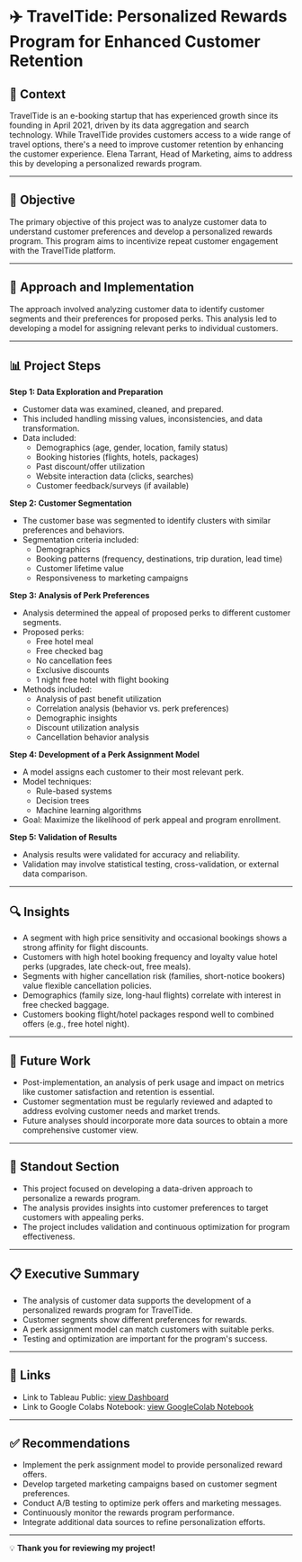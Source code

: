 # ✈️ **TravelTide: Personalized Rewards Program for Enhanced Customer Retention**

## 📄 Context
TravelTide is an e-booking startup that has experienced growth since its founding in April 2021, driven by its data aggregation and search technology. While TravelTide provides customers access to a wide range of travel options, there's a need to improve customer retention by enhancing the customer experience. Elena Tarrant, Head of Marketing, aims to address this by developing a personalized rewards program.

---

## 🎯 Objective
The primary objective of this project was to analyze customer data to understand customer preferences and develop a personalized rewards program. This program aims to incentivize repeat customer engagement with the TravelTide platform.

---

## 🚀 Approach and Implementation
The approach involved analyzing customer data to identify customer segments and their preferences for proposed perks. This analysis led to developing a model for assigning relevant perks to individual customers.

---

## 📊 Project Steps

**Step 1: Data Exploration and Preparation**
* Customer data was examined, cleaned, and prepared.
* This included handling missing values, inconsistencies, and data transformation.
* Data included:
    * Demographics (age, gender, location, family status)
    * Booking histories (flights, hotels, packages)
    * Past discount/offer utilization
    * Website interaction data (clicks, searches)
    * Customer feedback/surveys (if available)

**Step 2: Customer Segmentation**
* The customer base was segmented to identify clusters with similar preferences and behaviors.
* Segmentation criteria included:
    * Demographics
    * Booking patterns (frequency, destinations, trip duration, lead time)
    * Customer lifetime value
    * Responsiveness to marketing campaigns

**Step 3: Analysis of Perk Preferences**
* Analysis determined the appeal of proposed perks to different customer segments.
* Proposed perks:
    * Free hotel meal
    * Free checked bag
    * No cancellation fees
    * Exclusive discounts
    * 1 night free hotel with flight booking
* Methods included:
    * Analysis of past benefit utilization
    * Correlation analysis (behavior vs. perk preferences)
    * Demographic insights
    * Discount utilization analysis
    * Cancellation behavior analysis

**Step 4: Development of a Perk Assignment Model**
* A model assigns each customer to their most relevant perk.
* Model techniques:
    * Rule-based systems
    * Decision trees
    * Machine learning algorithms
* Goal: Maximize the likelihood of perk appeal and program enrollment.

**Step 5: Validation of Results**
* Analysis results were validated for accuracy and reliability.
* Validation may involve statistical testing, cross-validation, or external data comparison.

---

## 🔍 Insights
* A segment with high price sensitivity and occasional bookings shows a strong affinity for flight discounts.
* Customers with high hotel booking frequency and loyalty value hotel perks (upgrades, late check-out, free meals).
* Segments with higher cancellation risk (families, short-notice bookers) value flexible cancellation policies.
* Demographics (family size, long-haul flights) correlate with interest in free checked baggage.
* Customers booking flight/hotel packages respond well to combined offers (e.g., free hotel night).

---

## 🔮 Future Work
* Post-implementation, an analysis of perk usage and impact on metrics like customer satisfaction and retention is essential.
* Customer segmentation must be regularly reviewed and adapted to address evolving customer needs and market trends.
* Future analyses should incorporate more data sources to obtain a more comprehensive customer view.

---

## 🌟 Standout Section
* This project focused on developing a data-driven approach to personalize a rewards program.
* The analysis provides insights into customer preferences to target customers with appealing perks.
* The project includes validation and continuous optimization for program effectiveness.

---

## 📋 Executive Summary
* The analysis of customer data supports the development of a personalized rewards program for TravelTide.
* Customer segments show different preferences for rewards.
* A perk assignment model can match customers with suitable perks.
* Testing and optimization are important for the program's success.

---

## 🔗 Links
* Link to Tableau Public:   [view Dashboard](https://public.tableau.com/app/profile/robert.schopf/viz/MasterProject-TravelTide-RS/TravelTideRewardsProgramLeveragingCustomerDataforPersonalizedPerks)
* Link to Google Colabs Notebook:   [view GoogleColab Notebook](https://colab.research.google.com/drive/16pukAUnjZQ2kKL2zRD7BLIN_jfxlfwkL?usp=sharing)

---

## ✅ Recommendations
* Implement the perk assignment model to provide personalized reward offers.
* Develop targeted marketing campaigns based on customer segment preferences.
* Conduct A/B testing to optimize perk offers and marketing messages.
* Continuously monitor the rewards program performance.
* Integrate additional data sources to refine personalization efforts.

---

💡   **Thank you for reviewing my project!**
